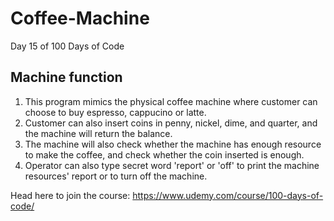 # Coffee-Machine
Day 15 of 100 Days of Code

## Machine function
1. This program mimics the physical coffee machine where customer can choose to buy espresso, cappucino or latte. 
2. Customer can also insert coins in penny, nickel, dime, and quarter, and the machine will return the balance. 
3. The machine will also check whether the machine has enough resource to make the coffee, and check whether the coin inserted is enough. 
4. Operator can also type secret word 'report' or 'off' to print the machine resources' report or to turn off the machine. 

Head here to join the course: https://www.udemy.com/course/100-days-of-code/
